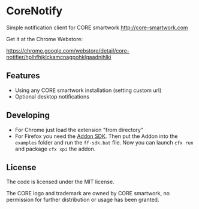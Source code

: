 # CoreNotify

Simple notification client for CORE smartwork http://core-smartwork.com

Get it at the Chrome Webstore:

https://chrome.google.com/webstore/detail/core-notifier/hplhfhjklckamcnagpohklgaadnjhlki


## Features

* Using any CORE smartwork installation (setting custom url)
* Optional desktop notifications

## Developing

* For Chrome just load the extension "from directory"
* For Firefox you need the [Addon SDK](https://developer.mozilla.org/en/Add-ons/SDK). Then put the Addon into the `examples` folder and run the `ff-sdk.bat` file. Now you can launch `cfx run` and package `cfx xpi` the addon.

## License

The code is licensed under the MIT license.

The CORE logo and trademark are owned by CORE smartwork, no permission for further distribution or usage has been granted.